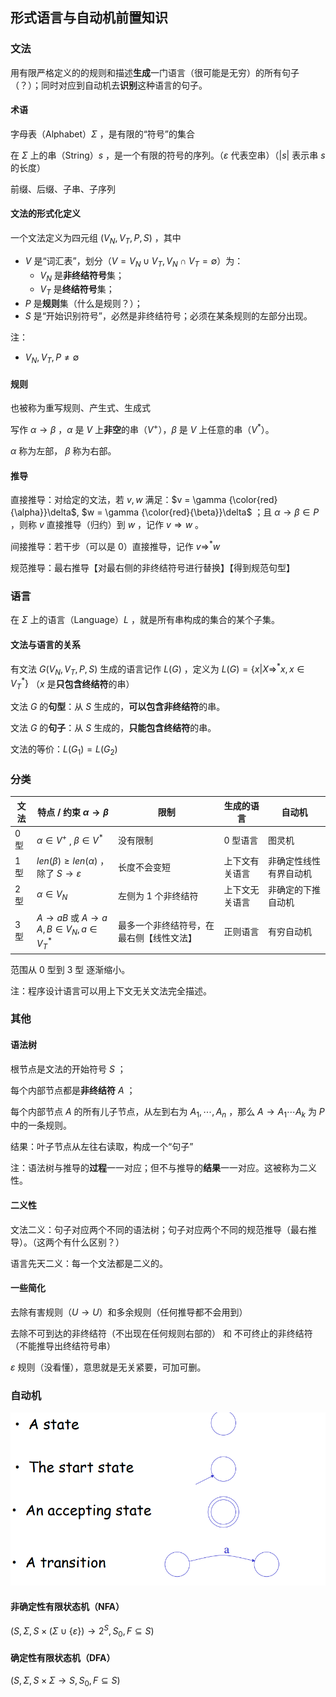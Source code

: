 ## 形式语言与自动机前置知识

### 文法

用有限严格定义的的规则和描述**生成**一门语言（很可能是无穷）的所有句子（？）；同时对应到自动机去**识别**这种语言的句子。

####  术语

字母表（Alphabet）$\Sigma$ ，是有限的“符号”的集合

在 $\Sigma$ 上的串（String）$s$ ，是一个有限的符号的序列。（$\varepsilon$ 代表空串）（$|s|$ 表示串 $s$ 的长度）

前缀、后缀、子串、子序列

#### 文法的形式化定义

一个文法定义为四元组 $(V_N,V_T,P,S)$ ，其中

+ $V$ 是“词汇表”，划分（$V = V_N \cup V_T, V_N \cap V_T = \emptyset$）为：
  + $V_N$ 是**非终结符号**集；
  + $V_T$ 是**终结符号**集；
+ $P$ 是**规则**集（什么是规则？）；
+ $S$ 是“开始识别符号”，必然是非终结符号；必须在某条规则的左部分出现。

注：

+ $V_N,V_T, P \neq \emptyset$ 

#### 规则

也被称为重写规则、产生式、生成式

写作 $\alpha \rightarrow \beta$ ，$\alpha$ 是 $V$ 上**非空**的串（$V^+$），$\beta$ 是 $V$ 上任意的串（$V^*$）。

$\alpha$ 称为左部， $\beta$ 称为右部。

#### 推导

直接推导：对给定的文法，若 $v,w$ 满足：$v = \gamma {\color{red}{\alpha}}\delta$, $w = \gamma {\color{red}{\beta}}\delta$  ；且 $\alpha \rightarrow \beta \in P$  ，则称 $v$ 直接推导（归约）到 $w$ ，记作 $v \Rightarrow w$ 。

间接推导：若干步（可以是 $0$）直接推导，记作 $v \Rightarrow^* w$

规范推导：最右推导【对最右侧的非终结符号进行替换】【得到规范句型】

### 语言

在 $\Sigma$ 上的语言（Language）$L$ ，就是所有串构成的集合的某个子集。

#### 文法与语言的关系

有文法 $G(V_N,V_T,P,S)$ 生成的语言记作 $L(G)$ ，定义为 $L(G) = \{x | X \Rightarrow^* x, x \in {V_T}^* \}$ （$x$ 是**只包含终结符**的串）

文法 $G$ 的**句型**：从 $S$ 生成的，**可以包含非终结符**的串。

文法 $G$ 的**句子**：从 $S$ 生成的，**只能包含终结符**的串。

文法的等价：$L(G_1) = L(G_2)$ 

### 分类

| 文法 | 特点 / 约束 $\alpha \rightarrow \beta$                       | 限制                                     | 生成的语言     | 自动机                 |
| ---- | ------------------------------------------------------------ | ---------------------------------------- | -------------- | ---------------------- |
| 0 型 | $\alpha \in V^+$ , $\beta \in V^*$                           | 没有限制                                 | 0 型语言       | 图灵机                 |
| 1 型 | $len(\beta) \geq len(\alpha)$ ，除了 $S \rightarrow \varepsilon$   | 长度不会变短                             | 上下文有关语言 | 非确定性线性有界自动机 |
| 2 型 | $\alpha \in V_N$                                             | 左侧为 $1$ 个非终结符                    | 上下文无关语言 | 非确定的下推自动机     |
| 3 型 | $A\rightarrow aB$ 或 $A \rightarrow a$ <br />$A,B \in V_N, a \in {V_T}^*$ | 最多一个非终结符号，在最右侧【线性文法】 | 正则语言       | 有穷自动机             |

范围从 0 型到 3 型 逐渐缩小。

注：程序设计语言可以用上下文无关文法完全描述。

### 其他

#### 语法树

根节点是文法的开始符号 $S$ ；

每个内部节点都是**非终结符** $A$ ；

每个内部节点 $A$ 的所有儿子节点，从左到右为 $A_1, \cdots,A_n$ ，那么 $A\rightarrow A_1 \cdots A_k$ 为 $P$ 中的一条规则。

结果：叶子节点从左往右读取，构成一个“句子”

注：语法树与推导的**过程**一一对应；但不与推导的**结果**一一对应。这被称为二义性。

#### 二义性

文法二义：句子对应两个不同的语法树；句子对应两个不同的规范推导（最右推导）。（这两个有什么区别？）

语言先天二义：每一个文法都是二义的。

#### 一些简化

去除有害规则（$U \rightarrow U$）和多余规则（任何推导都不会用到）

去除不可到达的非终结符（不出现在任何规则右部的） 和 不可终止的非终结符（不能推导出终结符号串）

$\varepsilon$ 规则（没看懂），意思就是无关紧要，可加可删。

### 自动机

![image-20211224002639138](image-20211224002639138.png)

#### 非确定性有限状态机（NFA）

$(S,\Sigma,S\times(\Sigma \cup\{\varepsilon\})\to 2^S,S_0,F\subseteq S)$

#### 确定性有限状态机（DFA）

$(S,\Sigma,S\times\Sigma\to S,S_0,F\subseteq S)$